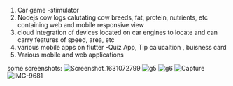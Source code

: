 1. Car game -stimulator
2. Nodejs cow logs calutating cow breeds, fat, protein, nutrients, etc containing web and mobile responsive view
3. cloud integration of devices located on car engines to locate and can carry features of speed, area, etc
4. various mobile apps on flutter -Quiz App, Tip calucaltion , buisness card 
5. Various mobile and web applications

some screenshots:
![Screenshot_1631072799](https://user-images.githubusercontent.com/19798152/132448081-7bc01210-cc61-4638-ba9b-40fde1246db3.png)
![g5](https://user-images.githubusercontent.com/19798152/132448613-82a6f1ee-fe21-4730-90e7-38c647c4841a.JPG)
![g6](https://user-images.githubusercontent.com/19798152/132448617-ab545ea5-eee1-4712-9c07-f517672bd201.JPG)
![Capture](https://user-images.githubusercontent.com/19798152/132448636-05ddc69b-00ac-4394-8c32-3c6ad4b35cba.JPG)
![IMG-9681](https://user-images.githubusercontent.com/19798152/132448710-2082fdfd-73cf-4627-8c31-4444aec3a745.PNG)

